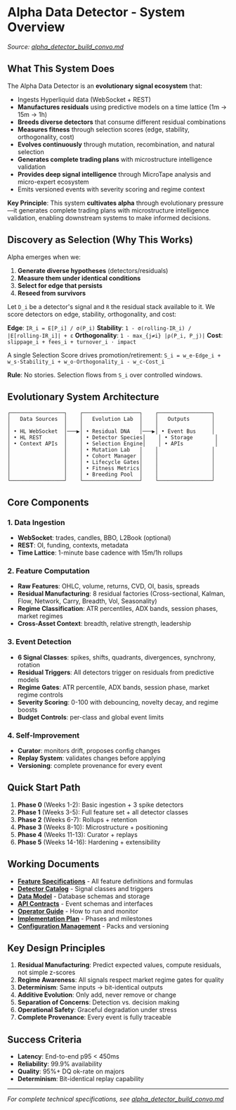 # Alpha Data Detector - System Overview

*Source: [alpha_detector_build_convo.md](../alpha_detector_build_convo.md)*

## What This System Does

The Alpha Data Detector is an **evolutionary signal ecosystem** that:
- Ingests Hyperliquid data (WebSocket + REST)
- **Manufactures residuals** using predictive models on a time lattice (1m → 15m → 1h)
- **Breeds diverse detectors** that consume different residual combinations
- **Measures fitness** through selection scores (edge, stability, orthogonality, cost)
- **Evolves continuously** through mutation, recombination, and natural selection
- **Generates complete trading plans** with microstructure intelligence validation
- **Provides deep signal intelligence** through MicroTape analysis and micro-expert ecosystem
- Emits versioned events with severity scoring and regime context

**Key Principle**: This system **cultivates alpha** through evolutionary pressure—it generates complete trading plans with microstructure intelligence validation, enabling downstream systems to make informed decisions.

## Discovery as Selection (Why This Works)

Alpha emerges when we:
1. **Generate diverse hypotheses** (detectors/residuals)
2. **Measure them under identical conditions**
3. **Select for edge that persists**
4. **Reseed from survivors**

Let `D_i` be a detector's signal and `R` the residual stack available to it. We score detectors on edge, stability, orthogonality, and cost:

**Edge**: `IR_i = E[P_i] / σ(P_i)`
**Stability**: `1 - σ(rolling-IR_i) / |E[rolling-IR_i]| + ε`
**Orthogonality**: `1 - max_{j≠i} |ρ(P_i, P_j)|`
**Cost**: `slippage_i + fees_i + turnover_i · impact`

A single Selection Score drives promotion/retirement:
`S_i = w_e·Edge_i + w_s·Stability_i + w_o·Orthogonality_i - w_c·Cost_i`

**Rule**: No stories. Selection flows from `S_i` over controlled windows.

## Evolutionary System Architecture

```
┌─────────────────┐    ┌──────────────────┐    ┌─────────────────┐
│   Data Sources  │    │   Evolution Lab  │    │   Outputs       │
│                 │    │                  │    │                 │
│ • HL WebSocket  │───▶│ • Residual DNA   │───▶│ • Event Bus     │
│ • HL REST       │    │ • Detector Species│    │ • Storage       │
│ • Context APIs  │    │ • Selection Engine│    │ • APIs          │
│                 │    │ • Mutation Lab   │    │                 │
│                 │    │ • Cohort Manager │    │                 │
│                 │    │ • Lifecycle Gates│    │                 │
│                 │    │ • Fitness Metrics│    │                 │
│                 │    │ • Breeding Pool  │    │                 │
└─────────────────┘    └──────────────────┘    └─────────────────┘
```

## Core Components

### 1. Data Ingestion
- **WebSocket**: trades, candles, BBO, L2Book (optional)
- **REST**: OI, funding, contexts, metadata
- **Time Lattice**: 1-minute base cadence with 15m/1h rollups

### 2. Feature Computation
- **Raw Features**: OHLC, volume, returns, CVD, OI, basis, spreads
- **Residual Manufacturing**: 8 residual factories (Cross-sectional, Kalman, Flow, Network, Carry, Breadth, Vol, Seasonality)
- **Regime Classification**: ATR percentiles, ADX bands, session phases, market regimes
- **Cross-Asset Context**: breadth, relative strength, leadership

### 3. Event Detection
- **6 Signal Classes**: spikes, shifts, quadrants, divergences, synchrony, rotation
- **Residual Triggers**: All detectors trigger on residuals from predictive models
- **Regime Gates**: ATR percentile, ADX bands, session phase, market regime controls
- **Severity Scoring**: 0-100 with debouncing, novelty decay, and regime boosts
- **Budget Controls**: per-class and global event limits

### 4. Self-Improvement
- **Curator**: monitors drift, proposes config changes
- **Replay System**: validates changes before applying
- **Versioning**: complete provenance for every event

## Quick Start Path

1. **Phase 0** (Weeks 1-2): Basic ingestion + 3 spike detectors
2. **Phase 1** (Weeks 3-5): Full feature set + all detector classes
3. **Phase 2** (Weeks 6-7): Rollups + retention
4. **Phase 3** (Weeks 8-10): Microstructure + positioning
5. **Phase 4** (Weeks 11-13): Curator + replays
6. **Phase 5** (Weeks 14-16): Hardening + extensibility

## Working Documents

- **[Feature Specifications](FEATURE_SPEC.md)** - All feature definitions and formulas
- **[Detector Catalog](DETECTOR_SPEC.md)** - Signal classes and triggers
- **[Data Model](DATA_MODEL.md)** - Database schemas and storage
- **[API Contracts](API_CONTRACTS.md)** - Event schemas and interfaces
- **[Operator Guide](OPERATOR_GUIDE.md)** - How to run and monitor
- **[Implementation Plan](IMPLEMENTATION_PLAN.md)** - Phases and milestones
- **[Configuration Management](CONFIG_MANAGEMENT.md)** - Packs and versioning

## Key Design Principles

1. **Residual Manufacturing**: Predict expected values, compute residuals, not simple z-scores
2. **Regime Awareness**: All signals respect market regime gates for quality
3. **Determinism**: Same inputs → bit-identical outputs
4. **Additive Evolution**: Only add, never remove or change
5. **Separation of Concerns**: Detection vs. decision making
6. **Operational Safety**: Graceful degradation under stress
7. **Complete Provenance**: Every event is fully traceable

## Success Criteria

- **Latency**: End-to-end p95 < 450ms
- **Reliability**: 99.9% availability
- **Quality**: 95%+ DQ ok-rate on majors
- **Determinism**: Bit-identical replay capability

---

*For complete technical specifications, see [alpha_detector_build_convo.md](../alpha_detector_build_convo.md)*
